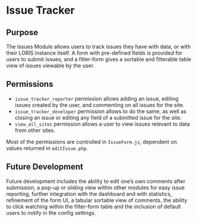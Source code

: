 # Issue Tracker

## Purpose
The Issues Module allows users to track issues they have with data, or with their LORIS instance itself. A form with pre-defined fields is provided for users to submit issues, and a filter-form gives a sortable and filterable table view of issues viewable by the user.

## Permissions
- `issue_tracker_reporter` permission allows adding an issue, editing issues created by the user, and commenting on all issues for the site. 
- `issue_tracker_developer` permission allows to do the same, as well as closing an issue or editing any field of a submitted issue for the site. 
- `view_all_sites` permission allows a user to view issues relevant to data from other sites. 

Most of the permissions are controlled in `IssueForm.js`, dependent on values returned in `editIssue.php`.

## Future Development
Future development includes the ability to edit one’s own comments after submission, a pop-up or sliding view within other modules for easy issue reporting, further integration with the dashboard and with statistics, refinement of the form UI, a tabular sortable view of comments, the ability to click watching within the filter-form table and the inclusion of default users to notify in the config settings.
